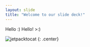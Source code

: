 ```yaml
---
layout: slide
title: "Welcome to our slide deck!"
---
```


Hello :) Hello! >:)

![jetpacktocat](https://octodex.github.com/images/jetpacktocat.png)
{: .center}
